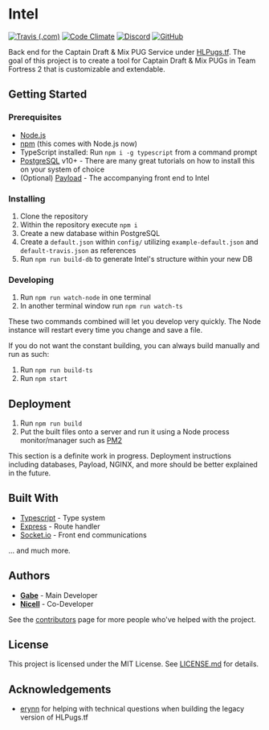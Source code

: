 # Intel

[![Travis (.com)](https://img.shields.io/travis/com/HLPugs/Intel.svg?style=flat-square)](https://travis-ci.com/HLPugs/Intel)
[![Code Climate](https://img.shields.io/codeclimate/maintainability/HLPugs/Intel.svg?style=flat-square)](https://codeclimate.com/github/HLPugs/Intel)
[![Discord](https://img.shields.io/discord/342788231508787201.svg?style=flat-square)](https://discord.gg/rwXy3rq)
[![GitHub](https://img.shields.io/github/license/HLPugs/Intel.svg?style=flat-square)](LICENSE)

Back end for the Captain Draft & Mix PUG Service under [HLPugs.tf](https://hlpugs.tf). The goal of this project is to create a tool for Captain Draft & Mix PUGs in Team Fortress 2 that is customizable and extendable.

## Getting Started

### Prerequisites
- [Node.js](https://nodejs.org/en/download/)
- [npm](https://www.npmjs.com/get-npm) (this comes with Node.js now)
- TypeScript installed: Run `npm i -g typescript` from a command prompt
- [PostgreSQL](https://www.postgresql.org/) v10+ - There are many great tutorials on how to install this on your system of choice
- (Optional) [Payload](https://github.com/HLPugs/Payload) - The accompanying front end to Intel

### Installing
1. Clone the repository
2. Within the repository execute `npm i`
3. Create a new database within PostgreSQL
4. Create a `default.json` within `config/` utilizing `example-default.json` and `default-travis.json` as references
5. Run `npm run build-db` to generate Intel's structure within your new DB

### Developing
1. Run `npm run watch-node` in one terminal
2. In another terminal window run `npm run watch-ts`

These two commands combined will let you develop very quickly. The Node instance will restart every time you change and save a file.

If you do not want the constant building, you can always build manually and run as such:
1. Run `npm run build-ts`
2. Run `npm start`

## Deployment
1. Run `npm run build`
2. Put the built files onto a server and run it using a Node process monitor/manager such as [PM2](http://pm2.keymetrics.io/)

This section is a definite work in progress. Deployment instructions including databases, Payload, NGINX, and more should be better explained in the future.

## Built With
- [Typescript](https://www.typescriptlang.org/) - Type system
- [Express](https://expressjs.com/) - Route handler
- [Socket.io](https://socket.io) - Front end communications

... and much more.

## Authors
- [**Gabe**](https://github.com/GabeKuslansky) - Main Developer
- [**Nicell**](https://github.com/Nicell) - Co-Developer

See the [contributors](https://github.com/HLPugs/Intel/contributors) page for more people who've helped with the project.

## License
This project is licensed under the MIT License. See [LICENSE.md](LICENSE) for details.

## Acknowledgements
- [erynn](https://github.com/erynnb) for helping with technical questions when building the legacy version of HLPugs.tf
